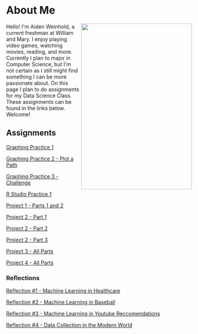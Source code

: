 
# About Me

<img src="DSC_3481.JPG" width="300" height="450" img align = "right" />

Hello! I'm Aiden Weinhold, a current freshman at William and Mary. I enjoy playing video games, watching movies, reading, and more. Currently I plan to major in Computer Science, but I'm not certain as I still might find something I can be more passionate about. On this page I plan to do assignments for my Data Science Class. These assignments can be found in the links below. Welcome!
## Assignments
[Graphing Practice 1](ballgraph.md)

[Graphing Practice 2 - Plot a Path](RStudioGraph.md)

[Graphing Practice 3 - Challenge](journey.md)

[R Studio Practice 1](Practice1.md)



[Project 1 - Parts 1 and 2](Proj1.md)

[Project 2 - Part 1](Proj2-1.md)

[Project 2 - Part 2](Proj2-2.md)

[Project 2 - Part 3](Proj2-3.md)

[Project 3 - All Parts](Proj3.md)

[Project 4 - All Parts](Proj4.md)

### Reflections

[Reflection #1 - Machine Learning in Healthcare](Reflect1.md)

[Reflection #2 - Machine Learning in Baseball](Reflect2.md)

[Reflection #3 - Machine Learning in Youtube Reccomendations](Reflect3.md)

[Reflection #4 - Data Collection in the Modern World](Reflect4.md)

